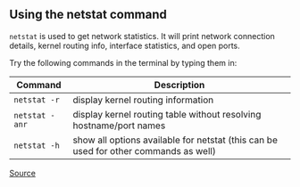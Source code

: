 ## Using the netstat command ##

`netstat` is used to get network statistics. It will print network connection details, kernel routing info, interface statistics, and open ports.

Try the following commands in the terminal by typing them in:

Command | Description
----------------------------|-----------------------------
`netstat -r` | display kernel routing information
`netstat -anr`| display kernel routing table without resolving hostname/port names
`netstat -h` | show all options available for netstat (this can be used for other commands as well)


[Source](https://www.oreilly.com/library/view/centos-quick-start/9781789344875/efd03792-bf12-4401-9c17-37837441a33b.xhtml)



